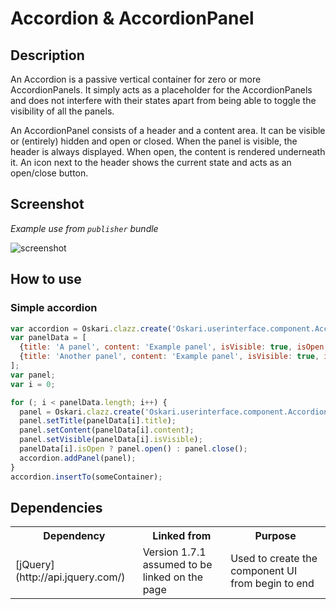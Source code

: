 # Accordion & AccordionPanel

## Description

An Accordion is a passive vertical container for zero or more AccordionPanels. It simply acts as a placeholder for the AccordionPanels and does not
interfere with their states apart from being able to toggle the visibility of all the panels.

An AccordionPanel consists of a header and a content area. It can be visible or (entirely) hidden and open or closed. When the panel is visible,
the header is always displayed. When open, the content is rendered underneath it. An icon next to the header shows the current state and acts as
an open/close button.

## Screenshot

*Example use from `publisher` bundle*

![screenshot](/images/bundles/accordion.png)

## How to use

### Simple accordion

```javascript
var accordion = Oskari.clazz.create('Oskari.userinterface.component.Accordion');
var panelData = [
  {title: 'A panel', content: 'Example panel', isVisible: true, isOpen: true},
  {title: 'Another panel', content: 'Example panel', isVisible: true, isOpen: false}
];
var panel;
var i = 0;

for (; i < panelData.length; i++) {
  panel = Oskari.clazz.create('Oskari.userinterface.component.AccordionPanel');
  panel.setTitle(panelData[i].title);
  panel.setContent(panelData[i].content);
  panel.setVisible(panelData[i].isVisible);
  panelData[i].isOpen ? panel.open() : panel.close();
  accordion.addPanel(panel);
}
accordion.insertTo(someContainer);
```

## Dependencies

<table class="table">
  <tr>
    <th>Dependency</th><th>Linked from</th><th>Purpose</th>
  </tr>
  <tr>
    <td> [jQuery](http://api.jquery.com/) </td>
    <td> Version 1.7.1 assumed to be linked on the page</td>
    <td> Used to create the component UI from begin to end</td>
  </tr>
</table>
